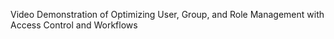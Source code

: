Video Demonstration of Optimizing User, Group, and Role Management with Access Control and Workflows
